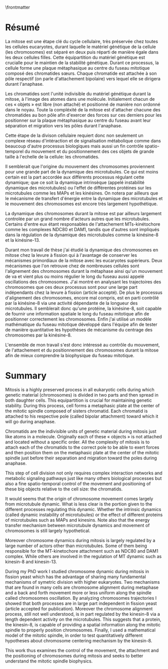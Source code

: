 \frontmatter

# Résumé

La mitose est une étape clé du cycle cellulaire, très préservée chez toutes les cellules eucaryotes, durant laquelle le matériel génétique de la cellule (les chromosomes) est séparé en deux puis réparti de manière égale dans les deux cellules filles. Cette équipartition du matériel génétique est crucialle pour le maintien de la stabilité génétique. Durant ce processus, la cellule forme une plaque métaphasique au centre du fuseau mitotique composé des chromatides sœurs. Chaque chromatide est attachée à son pôle respectif (on parle d'attachement bipolaire) vers lequel elle se dirigera durant l'anaphase.

Les chromatides sont l'unité indivisible du matériel génétique durant la mitose, à l'image des atomes dans une molécule. Initialement chacun de ces « objets » est libre (non attaché) et positionné de manière non ordonné dans le noyau. Toute la compléxité de la mitose est d'attacher chacune des chromatides au bon pôle afin d'exercer des forces sur ces derniers pour les positionner sur la plaque métaphasique au centre du fuseau avant leur séparation et migration vers les pôles durant l'anaphase.

Cette étape de la divison cellulaire requiert donc non seulement un complexe réseau d'intéraction et de signalisation métabolique comme dans beaucoup d'autre processus biologiques mais aussi un fin contrôle spatio-temporel du mouvement et du positionnement des ces objets de grande taille à l'echelle de la cellule: les chromatides.

Il semblerait que l'origine du mouvement des chromosomes proviennent pour une grande part de la dynamique des microtubules. Ce qui est moins certain est la part accordée aux différents processus régulant cette dynamique; que ce soit la dynamique intrinsèque (appelé instabilité dynamique des microtubules) ou l'effet de différentes protéines sur les microtubules comme les MAPs et les kinésines. On notera par ailleurs que le mécanisme de transfert d'énergie entre la dynamique des microtubules et le mouvement des chromosomes est encore très largement hypothétique.

La dynamique des chromosomes durant la mitose est par ailleurs largement controlée par un grand nombre d'acteurs autres que les microtubules. Certains d'entre eux étant responsables de l'attachement MTs-kinétochore comme les complexes NDC80 et DAM1, tandis que d'autres sont impliqués dans la régulation de la dynamique des microtubules comme la kinésine-8 et la kinésine-13.

Durant mon travail de thèse j'ai étudié la dynamique des chromosomes en mitose chez la levure à fission qui à l'avantage de conserver les mécanismes primordiaux de la mitose avec les eucaryotes supèrieurs. Deux mécanismes que l'on retrouve chez de nombreuses cellules sont l'alignement des chromosomes durant la métaphase ainsi qu'un mouvement de va et vient plus ou moins régulier le long du fuseau aussi appelé oscillations des chromosomes. J'ai montré en analysant les trajectoires des chromosomes que ces deux processus sont pour une large part indépendants chez la levure à fission (article accepté). De plus le processus d'alignement des chromosomes, encore mal compris, est en parti contrôlé par la kinésine-8 via une activité dépendante de la longueur des microtubules. Il semblerait donc qu'une protéine, la kinésine-8, soit capable de fournir une information spatiale le long du fuseau mitotique afin de positionner correctement les chromosomes. Enfin j'ai utilisé un modèle mathématique du fuseau mitotique développé dans l'équipe afin de tester de manière quantitative les hypothèses de mécanisme du centrage des chromosomes par la kinésine-8.

L'ensemble de mon travail s'est donc intéressé au contrôle du mouvement, de l'attachement et du positionnement des chromosomes durant la mitose afin de mieux comprendre la biophysique du fuseau mitotique.

# Summary

Mitosis is a highly preserved process in all eukaryotic cells during which genetic material (chromosomes) is divided in two parts and then spread in both daughter cells. This equipartition is crucial for maintaining genetic stability. During this process, cell forms a metaphasic plate  at the center of the mitotic spindle composed of sisters chromatid. Each chromatid is attached to his respective pole (called bipolar attachment) toward which it will go during anaphase.

Chromatids are the indivisible units of genetic material during mitosis just like atoms in a molecule. Originally each of these « objects » is not attached and located without a specific order. All the complexity of mitosis is to attach each of the chromatids to the correct pole to be able to exert forces and then position them on the metaphasic plate at the center of the mitotic spindle just before their separation and migration toward the poles during anaphase.

This step of cell division not only requires complex interaction networks and metabolic signaling pathways just like many others biological processes but also a fine spatio-temporal control of the movement and positioning of these big objects relative to the cell size: the chromatids.

It would seems that the origin of chromosome movement comes largely from microtubule dynamic. What is less clear is the portion given to the different processes regulating this dynamic. Whether the intrinsic dynamics (called dynamic instability of microtubules) or the effect of different proteins of microtubules such as MAPs and kinesins. Note also that the energy transfer mechanism between microtubule dynamics and movement of chromosomes is still largely hypothetical.

Moreover chromosome dynamics during mitosis is largely regulated by a large number of actors other than microtubules. Some of them being responsible for the MT-kinetochore attachment such as NDC80 and DAM1 complex. While others are involved in the regulation of MT dynamic such as kinesin-8 and kinesin-13.

During my PhD work I studied chromosome dynamic during mitosis in fission yeast which has the advantage of sharing many fundamental mechanisms of symetric division with higher eukaryotes. Two mechanisms that are found in many cells are chromosome alignment during metaphase and a back and forth movement more or less uniform along the spindle called chromosomes oscillation. By analyzing chromosomes trajectories I showed that both processes are in large part independent in fission yeast (article accepted for publication). Moreover the chromosome alignment process, still not well understood, is in part regulated by the kinesin-8 via a length dependent activity on the microtubules. This suggests that a protein, the kinesin-8, is capable of providing a spatial information along the mitotic spindle to properly position chromosomes. Finally, I used a mathematical model of the mitotic spindle, in order to test quantitatively different hypotheses about chromosome centering mechanism by the kinesin-8.

This work thus examines the control of the movement, the attachment and the positioning of chromosomes during mitosis and seeks to better understand the mitotic spindle biophysics.
